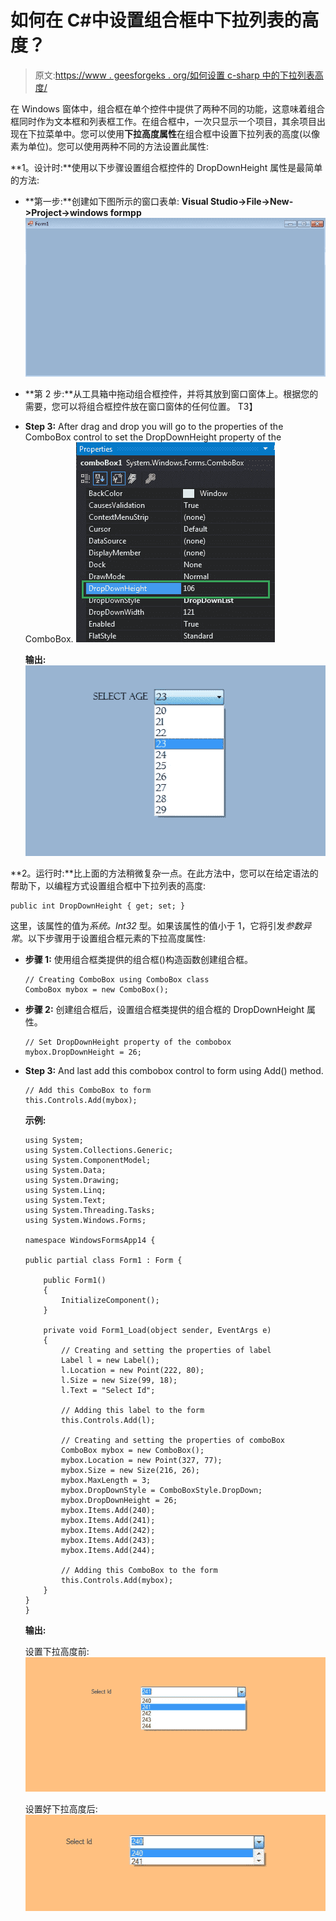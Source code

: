 # 如何在 C#中设置组合框中下拉列表的高度？

> 原文:[https://www . geesforgeks . org/如何设置 c-sharp 中的下拉列表高度/](https://www.geeksforgeeks.org/how-to-set-the-height-of-the-drop-down-list-in-the-combobox-in-c-sharp/)

在 Windows 窗体中，组合框在单个控件中提供了两种不同的功能，这意味着组合框同时作为文本框和列表框工作。在组合框中，一次只显示一个项目，其余项目出现在下拉菜单中。您可以使用**下拉高度属性**在组合框中设置下拉列表的高度(以像素为单位)。您可以使用两种不同的方法设置此属性:

**1。设计时:**使用以下步骤设置组合框控件的 DropDownHeight 属性是最简单的方法:

*   **第一步:**创建如下图所示的窗口表单:
    **Visual Studio->File->New->Project->windows formpp**
    ![](img/afa156ec2464f21793f6c33815a51193.png)
*   **第 2 步:**从工具箱中拖动组合框控件，并将其放到窗口窗体上。根据您的需要，您可以将组合框控件放在窗口窗体的任何位置。
    T3】
*   **Step 3:** After drag and drop you will go to the properties of the ComboBox control to set the DropDownHeight property of the ComboBox.
    ![](img/e0d669449aac6235fd590d3cbc759491.png)

    **输出:**
    ![](img/a2ac524e322d7c6946a3d49a242e7f8a.png)

**2。运行时:**比上面的方法稍微复杂一点。在此方法中，您可以在给定语法的帮助下，以编程方式设置组合框中下拉列表的高度:

```
public int DropDownHeight { get; set; }
```

这里，该属性的值为*系统。Int32* 型。如果该属性的值小于 1，它将引发*参数异常*。以下步骤用于设置组合框元素的下拉高度属性:

*   **步骤 1:** 使用组合框类提供的组合框()构造函数创建组合框。

    ```
    // Creating ComboBox using ComboBox class
    ComboBox mybox = new ComboBox();

    ```

*   **步骤 2:** 创建组合框后，设置组合框类提供的组合框的 DropDownHeight 属性。

    ```
    // Set DropDownHeight property of the combobox
    mybox.DropDownHeight = 26;

    ```

*   **Step 3:** And last add this combobox control to form using Add() method.

    ```
    // Add this ComboBox to form
    this.Controls.Add(mybox);

    ```

    **示例:**

    ```
    using System;
    using System.Collections.Generic;
    using System.ComponentModel;
    using System.Data;
    using System.Drawing;
    using System.Linq;
    using System.Text;
    using System.Threading.Tasks;
    using System.Windows.Forms;

    namespace WindowsFormsApp14 {

    public partial class Form1 : Form {

        public Form1()
        {
            InitializeComponent();
        }

        private void Form1_Load(object sender, EventArgs e)
        {
            // Creating and setting the properties of label
            Label l = new Label();
            l.Location = new Point(222, 80);
            l.Size = new Size(99, 18);
            l.Text = "Select Id";

            // Adding this label to the form
            this.Controls.Add(l);

            // Creating and setting the properties of comboBox
            ComboBox mybox = new ComboBox();
            mybox.Location = new Point(327, 77);
            mybox.Size = new Size(216, 26);
            mybox.MaxLength = 3;
            mybox.DropDownStyle = ComboBoxStyle.DropDown;
            mybox.DropDownHeight = 26;
            mybox.Items.Add(240);
            mybox.Items.Add(241);
            mybox.Items.Add(242);
            mybox.Items.Add(243);
            mybox.Items.Add(244);

            // Adding this ComboBox to the form
            this.Controls.Add(mybox);
        }
    }
    }
    ```

    **输出:**

    设置下拉高度前:
    ![](img/6def1a7f7db856a743400911ab7f26c0.png)

    设置好下拉高度后:
    ![](img/86894a89035ef31af8bf26671eb8584f.png)